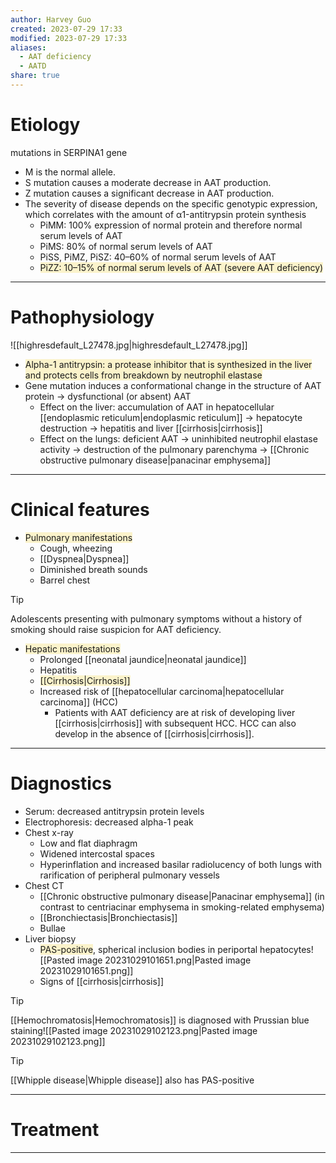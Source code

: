 ```yaml
---
author: Harvey Guo
created: 2023-07-29 17:33
modified: 2023-07-29 17:33
aliases:
  - AAT deficiency
  - AATD
share: true
---
```

# Etiology
mutations in SERPINA1 gene
- M is the normal allele.
- S mutation causes a moderate decrease in AAT production.
- Z mutation causes a significant decrease in AAT production.
- The severity of disease depends on the specific genotypic expression, which correlates with the amount of α1-antitrypsin protein synthesis
	- PiMM: 100% expression of normal protein and therefore normal serum levels of AAT
	- PiMS: 80% of normal serum levels of AAT
	- PiSS, PiMZ, PiSZ: 40–60% of normal serum levels of AAT
	- <span style="background:rgba(240, 200, 0, 0.2)">PiZZ: 10–15% of normal serum levels of AAT (severe AAT deficiency)</span>

---
# Pathophysiology
![[highresdefault_L27478.jpg|highresdefault_L27478.jpg]]
- <span style="background:rgba(240, 200, 0, 0.2)">Alpha-1 antitrypsin: a protease inhibitor that is synthesized in the liver and protects cells from breakdown by neutrophil elastase</span>
- Gene mutation induces a conformational change in the structure of AAT protein → dysfunctional (or absent) AAT
	- Effect on the liver: accumulation of AAT in hepatocellular [[endoplasmic reticulum|endoplasmic reticulum]] → hepatocyte destruction → hepatitis and liver [[cirrhosis|cirrhosis]]
	- Effect on the lungs: deficient AAT → uninhibited neutrophil elastase activity → destruction of the pulmonary parenchyma → [[Chronic obstructive pulmonary disease|panacinar emphysema]]

---
# Clinical features
- <span style="background:rgba(240, 200, 0, 0.2)">Pulmonary manifestations </span>
	- Cough, wheezing
	- [[Dyspnea|Dyspnea]]
	- Diminished breath sounds
	- Barrel chest
 
 >[!tip] 
 >Adolescents presenting with pulmonary symptoms without a history of smoking should raise suspicion for AAT deficiency.
- <span style="background:rgba(240, 200, 0, 0.2)">Hepatic manifestations</span>
	- Prolonged [[neonatal jaundice|neonatal jaundice]]
	- Hepatitis
	- <span style="background:rgba(240, 200, 0, 0.2)">[[Cirrhosis|Cirrhosis]]</span>
	- Increased risk of [[hepatocellular carcinoma|hepatocellular carcinoma]] (HCC)
		- Patients with AAT deficiency are at risk of developing liver [[cirrhosis|cirrhosis]] with subsequent HCC. HCC can also develop in the absence of [[cirrhosis|cirrhosis]].

---
# Diagnostics
- Serum: decreased antitrypsin protein levels
- Electrophoresis: decreased alpha-1 peak  
- Chest x-ray 
	- Low and flat diaphragm
	- Widened intercostal spaces
	- Hyperinflation and increased basilar radiolucency of both lungs with rarification of peripheral pulmonary vessels
- Chest CT 
	- [[Chronic obstructive pulmonary disease|Panacinar emphysema]] (in contrast to centriacinar emphysema in smoking-related emphysema)
	- [[Bronchiectasis|Bronchiectasis]]
	- Bullae
- Liver biopsy
	- <span style="background:rgba(240, 200, 0, 0.2)">PAS-positive</span>, spherical inclusion bodies in periportal hepatocytes![[Pasted image 20231029101651.png|Pasted image 20231029101651.png]]
	- Signs of [[cirrhosis|cirrhosis]]

>[!tip] 
>[[Hemochromatosis|Hemochromatosis]] is diagnosed with Prussian blue staining![[Pasted image 20231029102123.png|Pasted image 20231029102123.png]]

>[!tip] 
>[[Whipple disease|Whipple disease]] also has PAS-positive

---
# Treatment


---
